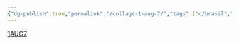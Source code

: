 ```yaml
---
{"dg-publish":true,"permalink":"/collage-1-aug-7/","tags":["c/brasil","c/deaf","c/birthday","c/ice-cream","c/self","c/green","c/YT"],"created":"2024-01-01T16:35:49.403-05:00","updated":"2024-01-04T16:01:43.721-05:00"}
---
```



[1AUG7](https://www.instagram.com/p/BzlPJ6jhccZ/)